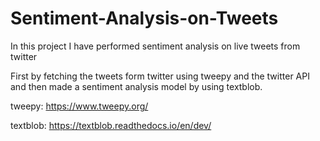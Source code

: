 # Sentiment-Analysis-on-Tweets

In this project I have performed sentiment analysis on live tweets from twitter 

First by fetching the tweets form twitter using tweepy and the twitter API and then made a sentiment analysis model by using textblob.

tweepy: https://www.tweepy.org/

textblob: https://textblob.readthedocs.io/en/dev/
